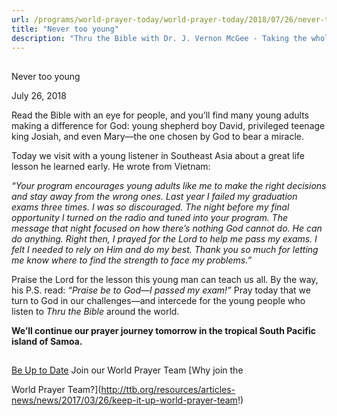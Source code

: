 ```yaml
---
url: /programs/world-prayer-today/world-prayer-today/2018/07/26/never-too-young
title: "Never too young"
description: "Thru the Bible with Dr. J. Vernon McGee - Taking the whole Word to the whole world"
---
```







## 
 Never too young


July 26, 2018




Read the Bible with an eye for people, and you’ll find many young adults making a difference for God: young shepherd boy David, privileged teenage king Josiah, and even Mary—the one chosen by God to bear a miracle. 


Today we visit with a young listener in Southeast Asia about a great life lesson he learned early. He wrote from Vietnam:


*“Your program encourages young adults like me to make the right decisions and stay away from the wrong ones. Last year I failed my graduation exams three times. I was so discouraged. The night before my final opportunity I turned on the radio and tuned into your program. The message that night focused on how there’s nothing God cannot do. He can do anything. Right then, I prayed for the Lord to help me pass my exams. I felt I needed to rely on Him and do my best. Thank you so much for letting me know where to find the strength to face my problems.”* 


Praise the Lord for the lesson this young man can teach us all. By the way, his P.S. read: *“Praise be to God—I passed my exam!”* Pray today that we turn to God in our challenges—and intercede for the young people who listen to *Thru the Bible* around the world.


**We’ll continue our prayer journey tomorrow in the tropical South Pacific island of Samoa.** 







## 




[Be Up to Date](http://feeds.feedburner.com/WorldPrayerToday "World Prayer Today RSS Feed")
Join our World Prayer Team
[Why join the  

World Prayer Team?](http://ttb.org/resources/articles-news/news/2017/03/26/keep-it-up-world-prayer-team!)




